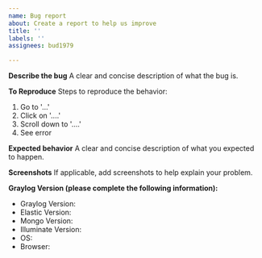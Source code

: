 ```yaml
---
name: Bug report
about: Create a report to help us improve
title: ''
labels: ''
assignees: bud1979

---
```


**Describe the bug**
A clear and concise description of what the bug is.

**To Reproduce**
Steps to reproduce the behavior:
1. Go to '...'
2. Click on '....'
3. Scroll down to '....'
4. See error

**Expected behavior**
A clear and concise description of what you expected to happen.

**Screenshots**
If applicable, add screenshots to help explain your problem.

**Graylog Version (please complete the following information):**
- Graylog Version: 
- Elastic Version:
- Mongo Version:
- Illuminate Version:
- OS:
 - Browser:
